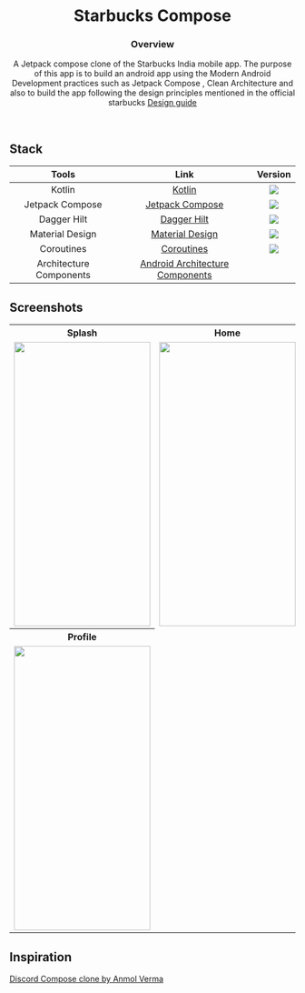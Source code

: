 <h1 align=center>Starbucks Compose</h1>

<h3 align=center>Overview</h3>
<p align=center>A Jetpack compose clone of the Starbucks India mobile app. The purpose of this app is to build an android app using the Modern Android Development practices such as Jetpack Compose , Clean Architecture and also to build the app following the design principles mentioned in the official starbucks <a href="https://creative.starbucks.com/">Design guide</a></p>

<br/>

## Stack

| Tools | Link | Version |
|     :---:      |   :---: | :---:|
| Kotlin | [Kotlin](https://kotlinlang.org) | <img src="https://img.shields.io/badge/Kotlin-1.7.0-blue" /> |
| Jetpack Compose | [Jetpack Compose](https://developer.android.com/jetpack/compose) | <img src="https://img.shields.io/badge/Jetpack%20Compose-1.2.0-brightgreen" /> |
| Dagger Hilt | [Dagger Hilt](https://developer.android.com/training/dependency-injection/hilt-android) | <img src="https://img.shields.io/badge/Dagger%20Hilt-2.43-red" /> |
| Material Design | [Material Design](https://developer.android.com/jetpack/androidx/releases/compose-material) | <img src="https://img.shields.io/badge/Compose%20Material-1.2.0-blue" /> |
| Coroutines | [Coroutines](https://kotlinlang.org/docs/coroutines-guide.html) | <img src="https://img.shields.io/badge/Coroutines%20-1.6.0-yellow" /> |
| Architecture Components | [Android Architecture Components](https://developer.android.com/topic/libraries/architecture) |  |

## Screenshots

<table style="width:100%">
  <tr>
    <th>Splash</th>
    <th>Home</th>
    <th>Order</th>
  </tr>
  <tr>
    <td><img src = "https://user-images.githubusercontent.com/37804253/210037900-d31ad2a0-c7fc-4ef1-b00e-5b7634ec0b45.png" width=240 height=500/></td>
    <td><img src = "https://user-images.githubusercontent.com/37804253/210037894-918d91e9-65d8-4594-8451-7fb63f31cea6.jpg" width=240 height=500/></td>
    <td><img src = "https://user-images.githubusercontent.com/37804253/210132247-38084a7e-c5b9-49bd-8f5d-e477399d4645.gif" width=240 height=500/></td>
  </tr>
  <tr>
    <th>Profile</th>
  </tr>
  <tr>
    <td><img src = "https://user-images.githubusercontent.com/37804253/218002459-d848a448-1c91-4261-9fc0-dee24f1d52a5.png" width=240 height=500/></td>
  </tr>
</table>

## Inspiration

[Discord Compose clone by Anmol Verma](https://github.com/Anmol92verma/DiscordJetpackCompose)





